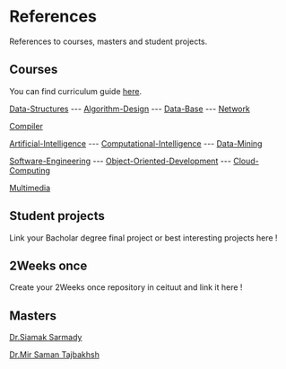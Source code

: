 # References
References to courses, masters and student projects.

## Courses
You can find curriculum guide [here](https://github.com/ceituut/References/blob/main/Computer-Curriculum-Guide-UUT.pdf).

[Data-Structures](https://github.com/ceituut/Data-Structures) --- [Algorithm-Design](https://github.com/ceituut/Algorithm-Design) --- [Data-Base](https://github.com/ceituut/Data-Base) --- [Network](https://github.com/ceituut/Network) 

[Compiler](https://github.com/ceituut/Compiler)

[Artificial-Intelligence](https://github.com/ceituut/Artificial-Intelligence) --- [Computational-Intelligence](https://github.com/ceituut/Computational-Intelligence) --- [Data-Mining](https://github.com/ceituut/Data-Mining) 

[Software-Engineering](https://github.com/ceituut/Software-Engineering) --- [Object-Oriented-Development](https://github.com/ceituut/Object-Oriented-Development) --- [Cloud-Computing](https://github.com/ceituut/Cloud-Computing)

[Multimedia](https://github.com/ceituut/Multimedia)

## Student projects
Link your Bacholar degree final project or best interesting projects here !

## 2Weeks once
Create your 2Weeks once repository in ceituut and link it here ! 

## Masters
[Dr.Siamak Sarmady](https://sarmady.com/siamak/index.php) 

[Dr.Mir Saman Tajbakhsh](https://mstajbakhsh.ir/) 
